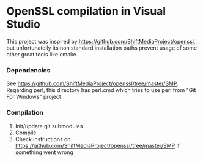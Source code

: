 # OpenSSL compilation in Visual Studio

This project was inspired by https://github.com/ShiftMediaProject/openssl, but unfortunatelly its non standard installation paths prevent usage of some other great tools like cmake.

### Dependencies

See https://github.com/ShiftMediaProject/openssl/tree/master/SMP. Regarding perl, this directory has perl.cmd which tries to use perl from "Git For Windows" project

### Compilation

1. Init/update git submodules
2. Compile
3. Check instructions on https://github.com/ShiftMediaProject/openssl/tree/master/SMP if something went wrong
